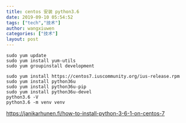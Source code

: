 ```yaml
---
title: centos 安装 python3.6
date: 2019-09-10 05:54:52
tags: ["tech","技术"]
author: wangxiuwen
categories: ["技术"]
layout: post
---
```


```
sudo yum update
sudo yum install yum-utils
sudo yum groupinstall development

sudo yum install https://centos7.iuscommunity.org/ius-release.rpm
sudo yum install python36u
sudo yum install python36u-pip
sudo yum install python36u-devel
python3.6 -V
python3.6 -m venv venv

```


<https://janikarhunen.fi/how-to-install-python-3-6-1-on-centos-7>